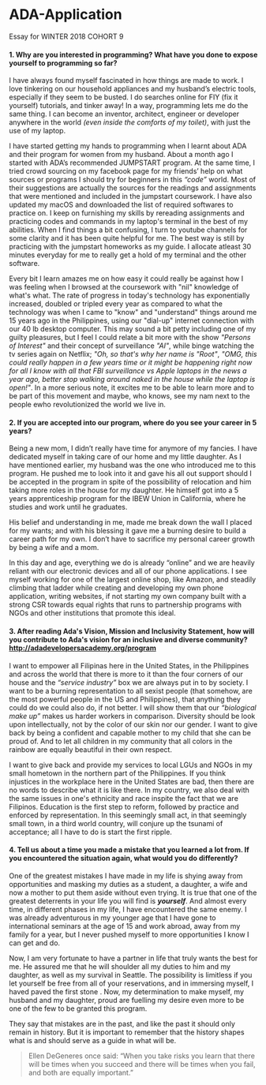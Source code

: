 # ADA-Application  
Essay for WINTER 2018 COHORT 9

#### 1.	Why are you interested in programming? What have you done to expose yourself to programming so far?

   I have always found myself fascinated in how things are made to work. I love tinkering on our household appliances and my husband’s electric tools, especially if they seem to be busted. I do searches online for FIY (fix it yourself) tutorials, and tinker away! In a way, programming lets me do the same thing. I can become an inventor, architect, engineer or developer anywhere in the world _(even inside the comforts of my toilet)_, with just the use of my laptop.

   I have started getting my hands to programming when I learnt about ADA and their program for women from my husband. About a month ago I started with ADA’s recommended JUMPSTART program. At the same time, I tried crowd sourcing on my facebook page for my friends’ help on what sources or programs I should try for beginners in this _“code”_ world. Most of their suggestions are actually the sources for the readings and assignments that were mentioned and included in the jumpstart coursework. I have also updated my macOS and downloaded the list of required softwares to practice on. I keep on furnishing my skills by rereading assignments and practicing codes and commands in my laptop's terminal in the best of my abilities. When I find things a bit confusing, I turn to youtube channels for some clarity and it has been quite helpful for me. The best way is still by practicing with the jumpstart homeworks as my guide. I allocate atleast 30 minutes everyday for me to really get a hold of my terminal and the other software.
   
   Every bit I learn amazes me on how easy it could really be against how I was feeling when I browsed at the coursework with "nil" knowledge of what's what. The rate of progress in today's technology has exponentially increased, doubled or tripled every year as compared to what the technology was when I came to "know" and "understand" things around me 15 years ago in the Philippines, using our "dial-up" internet connection with our 40 lb desktop computer. This may sound a bit petty including one of my guilty pleasures, but I feel I could relate a bit more with the show _"Persons of Interest"_ and their concept of surveillance _"AI"_, while binge watching the tv series again on Netflix; _"Oh, so that's why her name is "Root"_, _"OMG, this could really happen in a few years time or it might be happening right now for all I know with all that FBI surveillance vs Apple laptops in the news a year ago, better stop walking around naked in the house while the laptop is open!"_. In a more serious note, it excites me to be able to learn more and to be part of this movement and maybe, who knows, see my nam next to the people ewho revolutionized the world we live in.  
   
    
#### 2.	If you are accepted into our program, where do you see your career in 5 years? 

   Being a new mom, I didn’t really have time for anymore of my fancies. I have dedicated myself in taking care of our home and my little daughter. As I have mentioned earlier, my husband was the one who introduced me to this program. He pushed me to look into it and gave his all out support should I be accepted in the program in spite of the possibility of relocation and him taking more roles in the house for my daughter. He himself got into a 5 years apprenticeship program for the IBEW Union in California, where he studies and work until he graduates.
   
   His belief and understanding in me, made me break down the wall I placed for my wants; and with his blessing it gave me a burning desire to build a career path for my own. I don’t have to sacrifice my personal career growth by being a wife and a mom.
   
In this day and age, everything we do is already “online” and we are heavily reliant with our electronic devices and all of our phone applications. I see myself working for one of the largest online shop, like Amazon, and steadily climbing that ladder while creating and developing my own phone application, writing websites, if not starting my own company built with a strong CSR towards equal rights that runs to partnership programs with NGOs and other institutions that promote this ideal. 

#### 3.	After reading Ada's Vision, Mission and Inclusivity Statement, how will you contribute to Ada's vision for an inclusive and diverse community? http://adadevelopersacademy.org/program  

   I want to empower all Filipinas here in the United States, in the Philippines and across the world that there is more to it than the four corners of our house and the _“service industry”_ box we are always put in to by society. I want to be a burning representation to all sexist people (that somehow, are the most powerful people in the US and Philippines), that anything they could do we could also do, if not better. I will show them that our _“biological make up”_ makes us harder workers in comparison. Diversity should be look upon intellectually, not by the color of our skin nor our gender. I want to give back by being a confident and capable mother to my child that she can be proud of. And to let all children in my community that all colors in the rainbow are equally beautiful in their own respect.
   
   I want to give back and provide my services to local LGUs and NGOs in my small hometown in the northern part of the Philippines. If you think injustices in the workplace here in the United States are bad, then there are no words to describe what it is like there. In my country, we also deal with the same issues in one's ethnicity and race inspite the fact that we are Filipinos. Education is the first step to reform, followed by practice and enforced by representation. In this seemingly small act, in that seemingly small town, in a third world country, will conjure up the tsunami of acceptance; all I have to do is start the first ripple.       
   
#### 4.	Tell us about a time you made a mistake that you learned a lot from. If you encountered the situation again, what would you do differently?

   One of the greatest mistakes I have made in my life is shying away from opportunities and masking my duties as a student, a daughter, a wife and now a mother to put them aside without even trying. It is true that one of the greatest deterrents in your life you will find is **_yourself_**. And almost every time, in different phases in my life, I have encountered the same enemy. I was already adventurous in my younger age that I have gone to international seminars at the age of 15 and work abroad, away from my family for a year, but I never pushed myself to more opportunities I know I can get and do.  
    
   Now, I am very fortunate to have a partner in life that truly wants the best for me. He assured me that he will shoulder all my duties to him and my daughter, as well as my survival in Seattle. The possibility is limitless if you let yourself be free from all of your reservations, and in immersing myself, I haved paved the first stone . Now, my determination to make myself, my husband and my daughter, proud are fuelling my desire even more to be one of the few to be granted this program.  
    
   They say that mistakes are in the past, and like the past it should only remain in history. But it is important to remember that the history shapes what is and should serve as a guide in what will be.
   >
   >Ellen DeGeneres once said:
   >“When you take risks you learn that there will be times when you succeed and there will be times when you fail, and both are equally important.”
   >
   >
